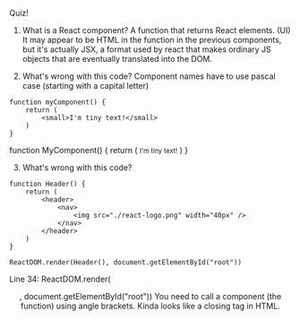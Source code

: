 Quiz!

1. What is a React component?
   A function that returns React elements. (UI) It may appear to be HTML in the function in the previous components, but it's actually JSX, a format used by react
   that makes ordinary JS objects that are eventually translated into the DOM.

2. What's wrong with this code?
   Component names have to use pascal case (starting with a capital letter)

```
function myComponent() {
    return (
        <small>I'm tiny text!</small>
    )
}
```

function MyComponent() {
return (
<small>I'm tiny text!</small>
)
}

3. What's wrong with this code?

```
function Header() {
    return (
        <header>
            <nav>
                <img src="./react-logo.png" width="40px" />
            </nav>
        </header>
    )
}

ReactDOM.render(Header(), document.getElementById("root"))
```

Line 34: ReactDOM.render(<Header />, document.getElementById("root"))
You need to call a component (the function) using angle brackets. Kinda looks like a closing tag in HTML.
